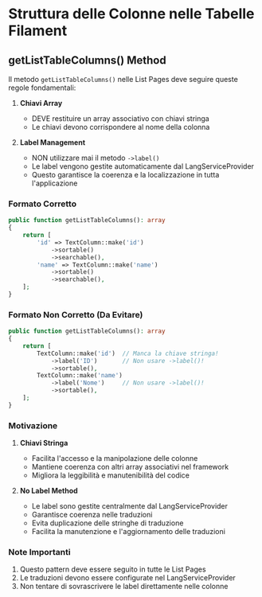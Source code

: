 # Struttura delle Colonne nelle Tabelle Filament

## getListTableColumns() Method

Il metodo `getListTableColumns()` nelle List Pages deve seguire queste regole fondamentali:

1. **Chiavi Array**
   - DEVE restituire un array associativo con chiavi stringa
   - Le chiavi devono corrispondere al nome della colonna

2. **Label Management**
   - NON utilizzare mai il metodo `->label()`
   - Le label vengono gestite automaticamente dal LangServiceProvider
   - Questo garantisce la coerenza e la localizzazione in tutta l'applicazione

### Formato Corretto
```php
public function getListTableColumns(): array
{
    return [
        'id' => TextColumn::make('id')
            ->sortable()
            ->searchable(),
        'name' => TextColumn::make('name')
            ->sortable()
            ->searchable(),
    ];
}
```

### Formato Non Corretto (Da Evitare)
```php
public function getListTableColumns(): array
{
    return [
        TextColumn::make('id')  // Manca la chiave stringa!
            ->label('ID')       // Non usare ->label()!
            ->sortable(),
        TextColumn::make('name')
            ->label('Nome')     // Non usare ->label()!
            ->sortable(),
    ];
}
```

### Motivazione
1. **Chiavi Stringa**
   - Facilita l'accesso e la manipolazione delle colonne
   - Mantiene coerenza con altri array associativi nel framework
   - Migliora la leggibilità e manutenibilità del codice

2. **No Label Method**
   - Le label sono gestite centralmente dal LangServiceProvider
   - Garantisce coerenza nelle traduzioni
   - Evita duplicazione delle stringhe di traduzione
   - Facilita la manutenzione e l'aggiornamento delle traduzioni

### Note Importanti
1. Questo pattern deve essere seguito in tutte le List Pages
2. Le traduzioni devono essere configurate nel LangServiceProvider
3. Non tentare di sovrascrivere le label direttamente nelle colonne
